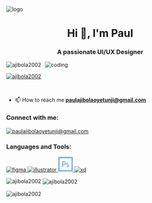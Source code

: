 ![logo](https://github.com/Ajibola2002/Ajibola2002.github.io/blob/main/BANNER.png)
<h1 align="center">Hi 👋, I'm Paul</h1>
<h3 align="center">A passionate UI/UX Designer</h3>
<img align="right" alt="coding" width="400" src="https://tse2.mm.bing.net/th?id=OIP.wNGxHlTCsH9zU90WDouoDQHaFj&pid=Api&P=0&h=220">

<p align="left"> <img src="https://komarev.com/ghpvc/?username=ajibola2002&label=Profile%20views&color=0e75b6&style=flat" alt="ajibola2002" /> </p>

<p align="left"> <a href="https://github.com/ryo-ma/github-profile-trophy"><img src="https://github-profile-trophy.vercel.app/?username=ajibola2002" alt="ajibola2002" /></a> </p>

<p align="left"> <a href="https://twitter.com/" target="blank"><img src="https://img.shields.io/twitter/follow/?logo=twitter&style=for-the-badge" alt="" /></a> </p>

- 📫 How to reach me **paulajibolaoyetunji@gmail.com**

<h3 align="left">Connect with me:</h3>
<p align="left">
<a href="https://linkedin.com/in/paulajibolaoyetunji@gmail.com" target="blank"><img align="center" src="https://raw.githubusercontent.com/rahuldkjain/github-profile-readme-generator/master/src/images/icons/Social/linked-in-alt.svg" alt="paulajibolaoyetunji@gmail.com" height="30" width="40" /></a>
</p>

<h3 align="left">Languages and Tools:</h3>
<p align="left"> <a href="https://www.figma.com/" target="_blank" rel="noreferrer"> <img src="https://www.vectorlogo.zone/logos/figma/figma-icon.svg" alt="figma" width="40" height="40"/> </a> <a href="https://www.adobe.com/in/products/illustrator.html" target="_blank" rel="noreferrer"> <img src="https://www.vectorlogo.zone/logos/adobe_illustrator/adobe_illustrator-icon.svg" alt="illustrator" width="40" height="40"/> </a> <a href="https://www.photoshop.com/en" target="_blank" rel="noreferrer"> <img src="https://raw.githubusercontent.com/devicons/devicon/master/icons/photoshop/photoshop-line.svg" alt="photoshop" width="40" height="40"/> </a> <a href="https://www.adobe.com/products/xd.html" target="_blank" rel="noreferrer"> <img src="https://cdn.worldvectorlogo.com/logos/adobe-xd.svg" alt="xd" width="40" height="40"/> </a> </p>

<p><img align="left" src="https://github-readme-stats.vercel.app/api/top-langs?username=ajibola2002&show_icons=true&locale=en&layout=compact" alt="ajibola2002" /></p>

<p>&nbsp;<img align="center" src="https://github-readme-stats.vercel.app/api?username=ajibola2002&show_icons=true&locale=en" alt="ajibola2002" /></p>

<p><img align="center" src="https://github-readme-streak-stats.herokuapp.com/?user=ajibola2002&" alt="ajibola2002" /></p>
